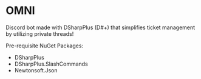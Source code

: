 # OMNI
Discord bot made with DSharpPlus (D#+) that simplifies ticket management by utilizing private threads!

Pre-requisite NuGet Packages:
- DSharpPlus
- DSharpPlus.SlashCommands
- Newtonsoft.Json